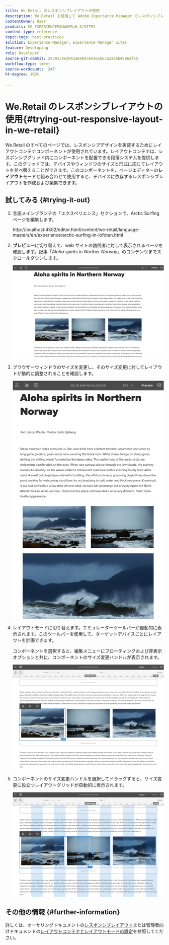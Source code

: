 ```yaml
---
title: We.Retail のレスポンシブレイアウトの使用
description: We.Retail を使用して Adobe Experience Manager でレスポンシブレイアウトを試す方法を説明します。
contentOwner: User
products: SG_EXPERIENCEMANAGER/6.5/SITES
content-type: reference
topic-tags: best-practices
solution: Experience Manager, Experience Manager Sites
feature: Developing
role: Developer
source-git-commit: 29391c8e3042a8a04c64165663a228bb4886afb5
workflow-type: tm+mt
source-wordcount: '247'
ht-degree: 100%

---
```


# We.Retail のレスポンシブレイアウトの使用{#trying-out-responsive-layout-in-we-retail}

We.Retail のすべてのページでは、レスポンシブデザインを実装するためにレイアウトコンテナコンポーネントが使用されています。レイアウトコンテナは、レスポンシブグリッド内にコンポーネントを配置できる段落システムを提供します。このグリッドでは、デバイスやウィンドウのサイズと形式に応じてレイアウトを並べ替えることができます。このコンポーネントを、ページエディターの&#x200B;**レイアウト**&#x200B;モードと組み合わせて使用すると、デバイスに依存するレスポンシブレイアウトを作成および編集できます。

## 試してみる {#trying-it-out}

1. 言語メインブランチの「エクスペリエンス」セクションで、Arctic Surfing ページを編集します。

   http://localhost:4502/editor.html/content/we-retail/language-masters/en/experience/arctic-surfing-in-lofoten.html

1. **プレビュー**&#x200B;に切り替えて、web サイトの訪問者に対して表示されるページを確認します。記事「*Aloha spirits in Norther Norway*」のコンテンツまでスクロールダウンします。

   ![chlimage_1-178](assets/chlimage_1-178.png)

1. ブラウザーウィンドウのサイズを変更し、そのサイズ変更に対してレイアウトが動的に調整されることを確認します。

   ![chlimage_1-179](assets/chlimage_1-179.png)

1. レイアウトモードに切り替えます。エミュレーターツールバーが自動的に表示されます。このツールバーを使用して、ターゲットデバイスごとにレイアウトを計画できます。

   コンポーネントを選択すると、編集メニューにフローティングおよび非表示オプションと共に、コンポーネントのサイズ変更ハンドルが表示されます。

   ![chlimage_1-180](assets/chlimage_1-180.png)

1. コンポーネントのサイズ変更ハンドルを選択してドラッグすると、サイズ変更に役立つレイアウトグリッドが自動的に表示されます。

   ![chlimage_1-181](assets/chlimage_1-181.png)

## その他の情報 {#further-information}

詳しくは、オーサリングドキュメントの[レスポンシブレイアウト](/help/sites-authoring/responsive-layout.md)または管理者向けドキュメントの[レイアウトコンテナとレイアウトモードの設定](/help/sites-administering/configuring-responsive-layout.md)を参照してください。
